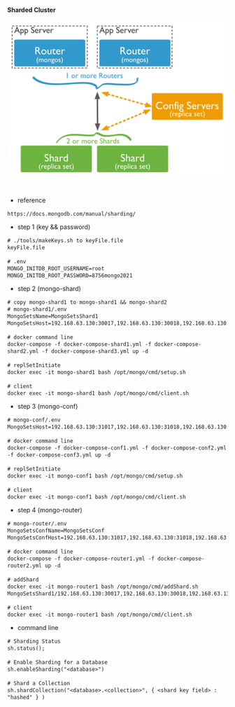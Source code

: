 #### Sharded Cluster
![Image text](https://raw.githubusercontent.com/lianshufeng/docker_mongo_shard/master/image/sharded-cluster-production-architecture.svg)
#
- reference 
````shell
https://docs.mongodb.com/manual/sharding/
````
- step 1 (key && password)
````shell
# ./tools/makeKeys.sh to keyFile.file
keyFile.file

# .env
MONGO_INITDB_ROOT_USERNAME=root
MONGO_INITDB_ROOT_PASSWORD=8756mongo2021
````

- step 2 (mongo-shard)
````shell
# copy mongo-shard1 to mongo-shard1 && mongo-shard2
# mongo-shard1/.env
MongoSetsName=MongoSetsShard1
MongoSetsHost=192.168.63.130:30017,192.168.63.130:30018,192.168.63.130:30019

# docker command line
docker-compose -f docker-compose-shard1.yml -f docker-compose-shard2.yml -f docker-compose-shard3.yml up -d

# replSetInitiate
docker exec -it mongo-shard1 bash /opt/mongo/cmd/setup.sh

# client
docker exec -it mongo-shard1 bash /opt/mongo/cmd/client.sh

````

- step 3 (mongo-conf)
````shell
# mongo-conf/.env
MongoSetsHost=192.168.63.130:31017,192.168.63.130:31018,192.168.63.130:31019

# docker command line
docker-compose -f docker-compose-conf1.yml -f docker-compose-conf2.yml -f docker-compose-conf3.yml up -d

# replSetInitiate
docker exec -it mongo-conf1 bash /opt/mongo/cmd/setup.sh

# client
docker exec -it mongo-conf1 bash /opt/mongo/cmd/client.sh
````


- step 4 (mongo-router)
````shell
# mongo-router/.env
MongoSetsConfName=MongoSetsConf
MongoSetsConfHost=192.168.63.130:31017,192.168.63.130:31018,192.168.63.130:31019

# docker command line
docker-compose -f docker-compose-router1.yml -f docker-compose-router2.yml up -d

# addShard
docker exec -it mongo-router1 bash /opt/mongo/cmd/addShard.sh MongoSetsShard1/192.168.63.130:30017,192.168.63.130:30018,192.168.63.130:30019

# client
docker exec -it mongo-router1 bash /opt/mongo/cmd/client.sh

````

- command line
````shell
# Sharding Status
sh.status();

# Enable Sharding for a Database
sh.enableSharding("<database>")

# Shard a Collection
sh.shardCollection("<database>.<collection>", { <shard key field> : "hashed" } )

````

